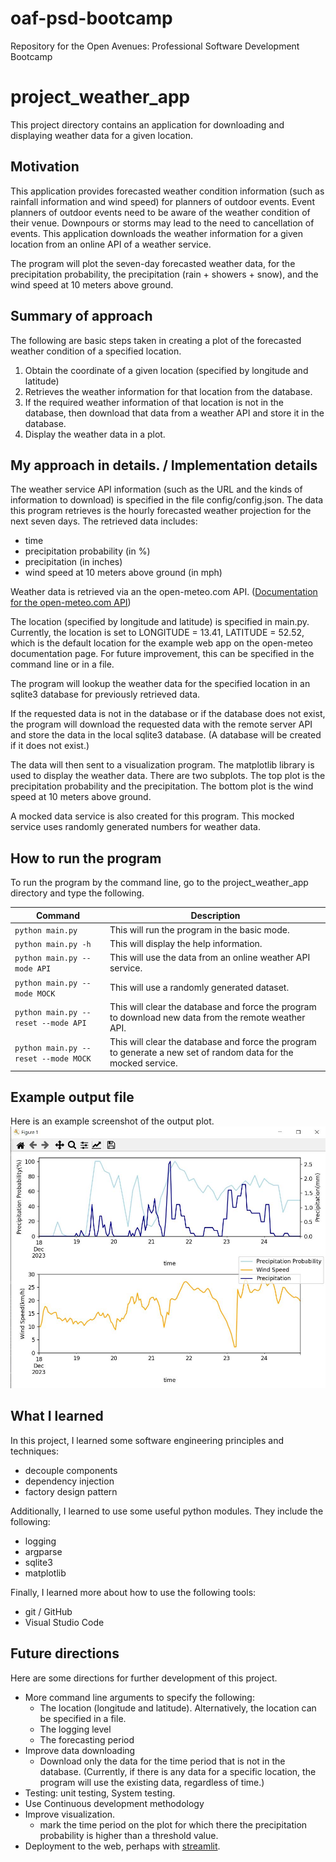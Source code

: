# oaf-psd-bootcamp
Repository for the Open Avenues: Professional Software Development Bootcamp

# project_weather_app
This project directory contains an application for downloading and displaying weather data for a given location.
## Motivation
This application provides forecasted weather condition information (such as rainfall information and wind speed) for planners of outdoor events. Event planners of outdoor events need to be aware of the weather condition of their venue. Downpours or storms may lead to the need to cancellation of events. This application downloads the weather information for a given location from an online API of a weather service. 

The program will plot the seven-day forecasted weather data, for the precipitation probability, the precipitation (rain + showers + snow), and the wind speed at 10 meters above ground.

## Summary of approach
The following are basic steps taken in creating a plot of the forecasted weather condition of a specified location.
1. Obtain the coordinate of a given location (specified by longitude and latitude)
2. Retrieves the weather information for that location from the database.
3. If the required weather information of that location is not in the database, then download that data from a weather API and store it in the database.
4. Display the weather data in a plot.

## My approach in details. / Implementation details
The weather service API information (such as the URL and the kinds of information to download) is specified in the file config/config.json. The data this program retrieves is the hourly forecasted weather projection for the next seven days. The retrieved data includes:
* time
* precipitation probability (in %)
* precipitation (in inches)
* wind speed at 10 meters above ground (in mph)
  
Weather data is retrieved via an the open-meteo.com API. ([Documentation for the open-meteo.com API](https://open-meteo.com/en/docs))

The location (specified by longitude and latitude) is specified in main.py. Currently, the location is set to LONGITUDE = 13.41, LATITUDE = 52.52, which is the default location for the example web app on the open-meteo documentation page. For future improvement, this can be specified in the command line or in a file.

The program will lookup the weather data for the specified location in an sqlite3 database for previously retrieved data. 

If the requested data is not in the database or if the database does not exist, the program will download the requested data with the remote server API and store the data in the local sqlite3 database. (A database will be created if it does not exist.) 

The data will then sent to a visualization program. The matplotlib library is used to display the weather data. There are two subplots. The top plot is the precipitation probability and the precipitation. The bottom plot is the wind speed at 10 meters above ground. 

A mocked data service is also created for this program. This mocked service uses randomly generated numbers for weather data. 

## How to run the program
To run the program by the command line, go to the project_weather_app directory and type the following.

| Command | Description |
|-----|-----|
| `python main.py` | This will run the program in the basic mode. |
| `python main.py -h` | This will display the help information. |
| `python main.py --mode API` | This will use the data from an online weather API service. |
| `python main.py --mode MOCK` | This will use a randomly generated dataset. |
| `python main.py --reset --mode API` | This will clear the database and force the program to download new data from the remote weather API. |
| `python main.py --reset --mode MOCK` | This will clear the database and force the program to generate a new set of random data for the mocked service. |

## Example output file
Here is an example screenshot of the output plot.
![Weather App Plot Screenshot](https://github.com/chgenedu/oaf-psd-bootcamp/blob/43072e393388cf1dbd6534a848960e616f7ba068/images/plot_example_screenshot.jpg)

## What I learned
In this project, I learned some software engineering principles and techniques: 
* decouple components
* dependency injection  
* factory design pattern

Additionally, I learned to use some useful python modules. They include the following:
* logging
* argparse
* sqlite3
* matplotlib

Finally, I learned more about how to use the following tools:
* git / GitHub
* Visual Studio Code

## Future directions
Here are some directions for further development of this project.
* More command line arguments to specify the following:
  * The location (longitude and latitude). Alternatively, the location can be specified in a file.
  * The logging level
  * The forecasting period 
* Improve data downloading
  * Download only the data for the time period that is not in the database. (Currently, if there is any data for a specific location, the program will use the existing data, regardless of time.)
* Testing: unit testing, System testing.
* Use Continuous development methodology
* Improve visualization.
  * mark the time period on the plot for which there the precipitation probability is higher than a threshold value.
* Deployment to the web, perhaps with [streamlit](https://streamlit.io/).



